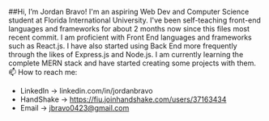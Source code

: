 ##Hi, I’m Jordan Bravo!
I'm an aspiring Web Dev and Computer Science student at Florida International University.
I've been self-teaching front-end languages and frameworks for about 2 months now since this files most recent commit.
I am proficient with Front End languages and frameworks such as React.js.
I have also started using Back End more frequently through the likes of Express.js and Node.js.
I am currently learning the complete MERN stack and have started creating some projects with them.
📫 How to reach me:

- LinkedIn -> linkedin.com/in/jordanbravo
- HandShake -> https://fiu.joinhandshake.com/users/37163434
- Email -> jbravo0423@gmail.com

